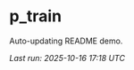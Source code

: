 # p_train

Auto-updating README demo.

<!--START_SECTION:status-->
_Last run: 2025-10-16 17:18 UTC_
<!--END_SECTION:status-->




















































































































































































































































































































































































































































































































































































































































































































































































































































































































































































































































































































































































































































































































































